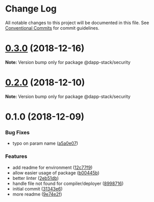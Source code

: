 # Change Log

All notable changes to this project will be documented in this file.
See [Conventional Commits](https://conventionalcommits.org) for commit guidelines.

# [0.3.0](https://github.com/Dapp-Stack/Dapp-Stack/compare/v0.2.2...v0.3.0) (2018-12-16)

**Note:** Version bump only for package @dapp-stack/security





# [0.2.0](https://github.com/Dapp-Stack/Dapp-Stack/compare/v0.1.6...v0.2.0) (2018-12-10)

**Note:** Version bump only for package @dapp-stack/security





# 0.1.0 (2018-12-09)


### Bug Fixes

* typo on param name ([a5a0e07](https://github.com/Dapp-Stack/Dapp-Stack/commit/a5a0e07))


### Features

* add readme for environment ([12c77f9](https://github.com/Dapp-Stack/Dapp-Stack/commit/12c77f9))
* allow easier usage of package ([b00445b](https://github.com/Dapp-Stack/Dapp-Stack/commit/b00445b))
* better linter ([2eb51db](https://github.com/Dapp-Stack/Dapp-Stack/commit/2eb51db))
* handle file not found for compiler/deployer ([8998716](https://github.com/Dapp-Stack/Dapp-Stack/commit/8998716))
* initial commit ([31343e6](https://github.com/Dapp-Stack/Dapp-Stack/commit/31343e6))
* more readme ([9e74e2f](https://github.com/Dapp-Stack/Dapp-Stack/commit/9e74e2f))
